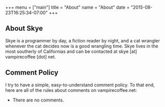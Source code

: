 +++
menu = ["main"]
title = "About"
name = "About"
date = "2015-08-23T16:25:34-07:00"
+++

## About Skye

Skye is a programmer by day, a fiction reader by night, and a cat wrangler whenever the cat decides now is a good wrangling time. Skye lives in the most southerly of Californias and can be contacted at skye [at] vampirecoffee [dot] net.

## Comment Policy

I try to have a simple, easy-to-understand comment policy. To that end, here are
all of the rules about comments on vampirecoffee.net:

* There are no comments.
